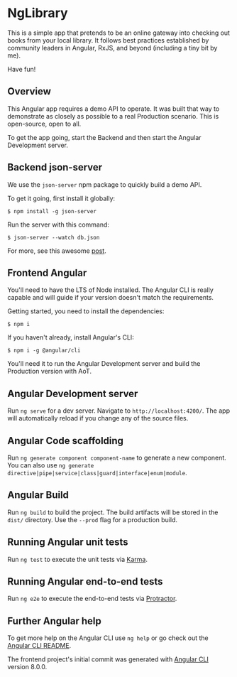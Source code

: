 # NgLibrary

This is a simple app that pretends to be an online gateway into checking out books from your local library. It follows best practices established by community leaders in Angular, RxJS, and beyond (including a tiny bit by me).

Have fun!

## Overview

This Angular app requires a demo API to operate. It was built that way to demonstrate as closely as possible to a real Production scenario. This is open-source, open to all.

To get the app going, start the Backend and then start the Angular Development server. 

## Backend json-server

We use the `json-server` npm package to quickly build a demo API.

To get it going, first install it globally:
```
$ npm install -g json-server
```

Run the server with this command:
```
$ json-server --watch db.json
```

For more, see this awesome [post](https://medium.com/codingthesmartway-com-blog/create-a-rest-api-with-json-server-36da8680136d).

## Frontend Angular

You'll need to have the LTS of Node installed. The Angular CLI is really capable and will guide if your version doesn't match the requirements. 

Getting started, you need to install the dependencies:
```
$ npm i
```

If you haven't already, install Angular's CLI:
```
$ npm i -g @angular/cli
```

You'll need it to run the Angular Development server and build the Production version with AoT.

## Angular Development server

Run `ng serve` for a dev server. Navigate to `http://localhost:4200/`. The app will automatically reload if you change any of the source files.

## Angular Code scaffolding

Run `ng generate component component-name` to generate a new component. You can also use `ng generate directive|pipe|service|class|guard|interface|enum|module`.

## Angular Build

Run `ng build` to build the project. The build artifacts will be stored in the `dist/` directory. Use the `--prod` flag for a production build.

## Running Angular unit tests

Run `ng test` to execute the unit tests via [Karma](https://karma-runner.github.io).

## Running Angular end-to-end tests

Run `ng e2e` to execute the end-to-end tests via [Protractor](http://www.protractortest.org/).

## Further Angular help

To get more help on the Angular CLI use `ng help` or go check out the [Angular CLI README](https://github.com/angular/angular-cli/blob/master/README.md).

The frontend project's initial commit was generated with [Angular CLI](https://github.com/angular/angular-cli) version 8.0.0.
